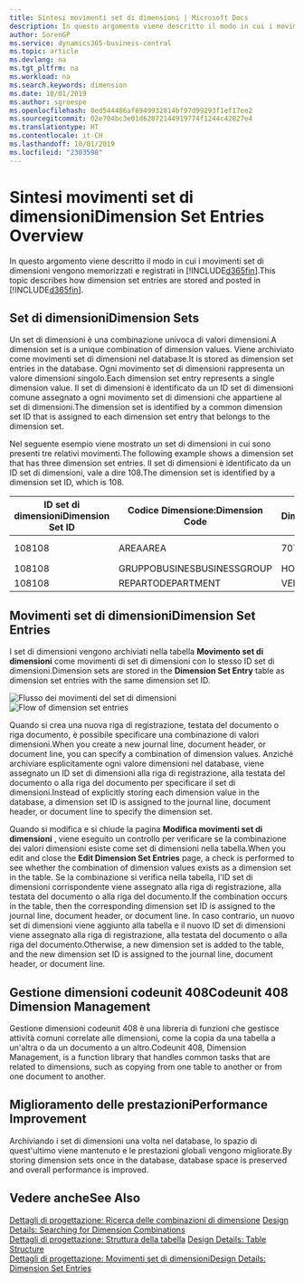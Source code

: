 ```yaml
---
title: Sintesi movimenti set di dimensioni | Microsoft Docs
description: In questo argomento viene descritto il modo in cui i movimenti set di dimensioni vengono memorizzati e registrati in Dynamcis 365.
author: SorenGP
ms.service: dynamics365-business-central
ms.topic: article
ms.devlang: na
ms.tgt_pltfrm: na
ms.workload: na
ms.search.keywords: dimension
ms.date: 10/01/2019
ms.author: sgroespe
ms.openlocfilehash: 8ed544486af6949932814bf97d99293f1ef17ee2
ms.sourcegitcommit: 02e704bc3e01d62072144919774f1244c42827e4
ms.translationtype: HT
ms.contentlocale: it-CH
ms.lasthandoff: 10/01/2019
ms.locfileid: "2303598"
---
```

# <a name="dimension-set-entries-overview"></a><span data-ttu-id="1fb7a-103">Sintesi movimenti set di dimensioni</span><span class="sxs-lookup"><span data-stu-id="1fb7a-103">Dimension Set Entries Overview</span></span>
<span data-ttu-id="1fb7a-104">In questo argomento viene descritto il modo in cui i movimenti set di dimensioni vengono memorizzati e registrati in [!INCLUDE[d365fin](includes/d365fin_md.md)].</span><span class="sxs-lookup"><span data-stu-id="1fb7a-104">This topic describes how dimension set entries are stored and posted in [!INCLUDE[d365fin](includes/d365fin_md.md)].</span></span>  

## <a name="dimension-sets"></a><span data-ttu-id="1fb7a-105">Set di dimensioni</span><span class="sxs-lookup"><span data-stu-id="1fb7a-105">Dimension Sets</span></span>  
<span data-ttu-id="1fb7a-106">Un set di dimensioni è una combinazione univoca di valori dimensioni.</span><span class="sxs-lookup"><span data-stu-id="1fb7a-106">A dimension set is a unique combination of dimension values.</span></span> <span data-ttu-id="1fb7a-107">Viene archiviato come movimenti set di dimensioni nel database.</span><span class="sxs-lookup"><span data-stu-id="1fb7a-107">It is stored as dimension set entries in the database.</span></span> <span data-ttu-id="1fb7a-108">Ogni movimento set di dimensioni rappresenta un valore dimensioni singolo.</span><span class="sxs-lookup"><span data-stu-id="1fb7a-108">Each dimension set entry represents a single dimension value.</span></span> <span data-ttu-id="1fb7a-109">Il set di dimensioni è identificato da un ID set di dimensioni comune assegnato a ogni movimento set di dimensioni che appartiene al set di dimensioni.</span><span class="sxs-lookup"><span data-stu-id="1fb7a-109">The dimension set is identified by a common dimension set ID that is assigned to each dimension set entry that belongs to the dimension set.</span></span>  

<span data-ttu-id="1fb7a-110">Nel seguente esempio viene mostrato un set di dimensioni in cui sono presenti tre relativi movimenti.</span><span class="sxs-lookup"><span data-stu-id="1fb7a-110">The following example shows a dimension set that has three dimension set entries.</span></span> <span data-ttu-id="1fb7a-111">Il set di dimensioni è identificato da un ID set di dimensioni, vale a dire 108.</span><span class="sxs-lookup"><span data-stu-id="1fb7a-111">The dimension set is identified by a dimension set ID, which is 108.</span></span>  

|<span data-ttu-id="1fb7a-112">ID set di dimensioni</span><span class="sxs-lookup"><span data-stu-id="1fb7a-112">Dimension Set ID</span></span>|<span data-ttu-id="1fb7a-113">Codice Dimensione:</span><span class="sxs-lookup"><span data-stu-id="1fb7a-113">Dimension Code</span></span>|<span data-ttu-id="1fb7a-114">Codice Valore Dimensioni:</span><span class="sxs-lookup"><span data-stu-id="1fb7a-114">Dimension Value Code</span></span>|<span data-ttu-id="1fb7a-115">Nome valore dimensioni</span><span class="sxs-lookup"><span data-stu-id="1fb7a-115">Dimension Value Name</span></span>|  
|----------------------|--------------------|--------------------------|--------------------------|  
|<span data-ttu-id="1fb7a-116">108</span><span class="sxs-lookup"><span data-stu-id="1fb7a-116">108</span></span>|<span data-ttu-id="1fb7a-117">AREA</span><span class="sxs-lookup"><span data-stu-id="1fb7a-117">AREA</span></span>|<span data-ttu-id="1fb7a-118">70</span><span class="sxs-lookup"><span data-stu-id="1fb7a-118">70</span></span>|<span data-ttu-id="1fb7a-119">Nord America</span><span class="sxs-lookup"><span data-stu-id="1fb7a-119">America North</span></span>|  
|<span data-ttu-id="1fb7a-120">108</span><span class="sxs-lookup"><span data-stu-id="1fb7a-120">108</span></span>|<span data-ttu-id="1fb7a-121">GRUPPOBUSINES</span><span class="sxs-lookup"><span data-stu-id="1fb7a-121">BUSINESSGROUP</span></span>|<span data-ttu-id="1fb7a-122">HOME</span><span class="sxs-lookup"><span data-stu-id="1fb7a-122">HOME</span></span>|<span data-ttu-id="1fb7a-123">Home</span><span class="sxs-lookup"><span data-stu-id="1fb7a-123">Home</span></span>|  
|<span data-ttu-id="1fb7a-124">108</span><span class="sxs-lookup"><span data-stu-id="1fb7a-124">108</span></span>|<span data-ttu-id="1fb7a-125">REPARTO</span><span class="sxs-lookup"><span data-stu-id="1fb7a-125">DEPARTMENT</span></span>|<span data-ttu-id="1fb7a-126">VENDITE</span><span class="sxs-lookup"><span data-stu-id="1fb7a-126">SALES</span></span>|<span data-ttu-id="1fb7a-127">Vendite</span><span class="sxs-lookup"><span data-stu-id="1fb7a-127">Sales</span></span>|  

## <a name="dimension-set-entries"></a><span data-ttu-id="1fb7a-128">Movimenti set di dimensioni</span><span class="sxs-lookup"><span data-stu-id="1fb7a-128">Dimension Set Entries</span></span>  
<span data-ttu-id="1fb7a-129">I set di dimensioni vengono archiviati nella tabella **Movimento set di dimensioni** come movimenti di set di dimensioni con lo stesso ID set di dimensioni.</span><span class="sxs-lookup"><span data-stu-id="1fb7a-129">Dimension sets are stored in the **Dimension Set Entry** table as dimension set entries with the same dimension set ID.</span></span>  

<span data-ttu-id="1fb7a-130">![Flusso dei movimenti del set di dimensioni](media/dimensionentrynav7.png "Flusso dei movimenti del set di dimensioni")</span><span class="sxs-lookup"><span data-stu-id="1fb7a-130">![Flow of dimension set entries](media/dimensionentrynav7.png "Flow of dimension set entries")</span></span>  

<span data-ttu-id="1fb7a-131">Quando si crea una nuova riga di registrazione, testata del documento o riga documento, è possibile specificare una combinazione di valori dimensioni.</span><span class="sxs-lookup"><span data-stu-id="1fb7a-131">When you create a new journal line, document header, or document line, you can specify a combination of dimension values.</span></span> <span data-ttu-id="1fb7a-132">Anziché archiviare esplicitamente ogni valore dimensioni nel database, viene assegnato un ID set di dimensioni alla riga di registrazione, alla testata del documento o alla riga del documento per specificare il set di dimensioni.</span><span class="sxs-lookup"><span data-stu-id="1fb7a-132">Instead of explicitly storing each dimension value in the database, a dimension set ID is assigned to the journal line, document header, or document line to specify the dimension set.</span></span>  

<span data-ttu-id="1fb7a-133">Quando si modifica e si chiude la pagina **Modifica movimenti set di dimensioni** , viene eseguito un controllo per verificare se la combinazione dei valori dimensioni esiste come set di dimensioni nella tabella.</span><span class="sxs-lookup"><span data-stu-id="1fb7a-133">When you edit and close the **Edit Dimension Set Entries** page, a check is performed to see whether the combination of dimension values exists as a dimension set in the table.</span></span> <span data-ttu-id="1fb7a-134">Se la combinazione si verifica nella tabella, l'ID set di dimensioni corrispondente viene assegnato alla riga di registrazione, alla testata del documento o alla riga del documento.</span><span class="sxs-lookup"><span data-stu-id="1fb7a-134">If the combination occurs in the table, then the corresponding dimension set ID is assigned to the journal line, document header, or document line.</span></span> <span data-ttu-id="1fb7a-135">In caso contrario, un nuovo set di dimensioni viene aggiunto alla tabella e il nuovo ID set di dimensioni viene assegnato alla riga di registrazione, alla testata del documento o alla riga del documento.</span><span class="sxs-lookup"><span data-stu-id="1fb7a-135">Otherwise, a new dimension set is added to the table, and the new dimension set ID is assigned to the journal line, document header, or document line.</span></span>

## <a name="codeunit-408-dimension-management"></a><span data-ttu-id="1fb7a-136">Gestione dimensioni codeunit 408</span><span class="sxs-lookup"><span data-stu-id="1fb7a-136">Codeunit 408 Dimension Management</span></span>
<span data-ttu-id="1fb7a-137">Gestione dimensioni codeunit 408 è una libreria di funzioni che gestisce attività comuni correlate alle dimensioni, come la copia da una tabella a un'altra o da un documento a un altro.</span><span class="sxs-lookup"><span data-stu-id="1fb7a-137">Codeunit 408, Dimension Management, is a function library that handles common tasks that are related to dimensions, such as copying from one table to another or from one document to another.</span></span>

## <a name="performance-improvement"></a><span data-ttu-id="1fb7a-138">Miglioramento delle prestazioni</span><span class="sxs-lookup"><span data-stu-id="1fb7a-138">Performance Improvement</span></span>  
<span data-ttu-id="1fb7a-139">Archiviando i set di dimensioni una volta nel database, lo spazio di quest'ultimo viene mantenuto e le prestazioni globali vengono migliorate.</span><span class="sxs-lookup"><span data-stu-id="1fb7a-139">By storing dimension sets once in the database, database space is preserved and overall performance is improved.</span></span>  

## <a name="see-also"></a><span data-ttu-id="1fb7a-140">Vedere anche</span><span class="sxs-lookup"><span data-stu-id="1fb7a-140">See Also</span></span>  
<span data-ttu-id="1fb7a-141">[Dettagli di progettazione: Ricerca delle combinazioni di dimensione](design-details-searching-for-dimension-combinations.md) </span><span class="sxs-lookup"><span data-stu-id="1fb7a-141">[Design Details: Searching for Dimension Combinations](design-details-searching-for-dimension-combinations.md) </span></span>  
<span data-ttu-id="1fb7a-142">[Dettagli di progettazione: Struttura della tabella](design-details-table-structure.md) </span><span class="sxs-lookup"><span data-stu-id="1fb7a-142">[Design Details: Table Structure](design-details-table-structure.md) </span></span>  
[<span data-ttu-id="1fb7a-143">Dettagli di progettazione: Movimenti set di dimensioni</span><span class="sxs-lookup"><span data-stu-id="1fb7a-143">Design Details: Dimension Set Entries</span></span>](design-details-dimension-set-entries.md)   
